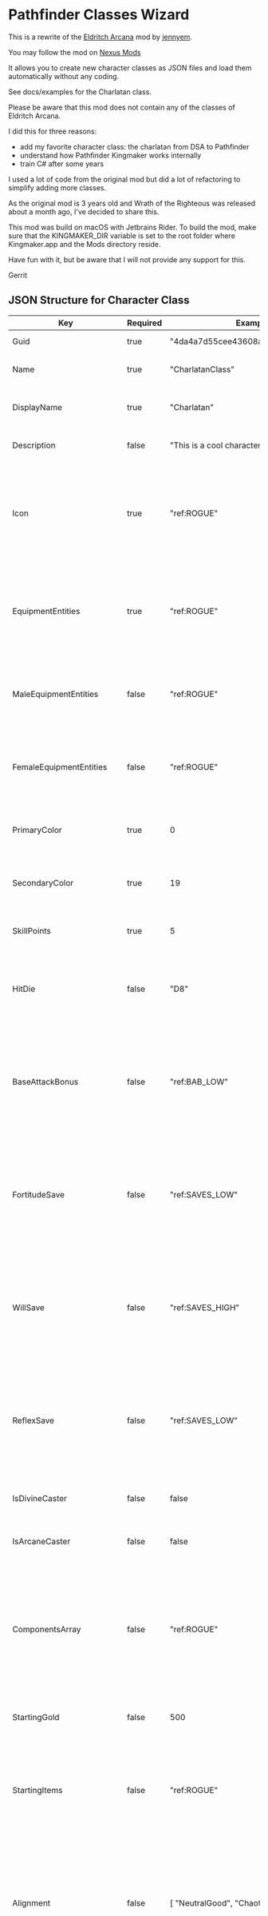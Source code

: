 # Pathfinder Classes Wizard

This is a rewrite of the [Eldritch Arcana](https://github.com/jennyem/pathfinder-mods) mod by [jennyem](https://github.com/jennyem/).

You may follow the mod on [Nexus Mods](https://www.nexusmods.com/pathfinderkingmaker/mods/248)

It allows you to create new character classes as JSON files and load them automatically without any coding.

See docs/examples for the Charlatan class.

Please be aware that this mod does not contain any of the classes of Eldritch Arcana.

I did this for three reasons:
- add my favorite character class: the charlatan from DSA to Pathfinder
- understand how Pathfinder Kingmaker works internally
- train C# after some years

I used a lot of code from the original mod but did a lot of refactoring to simplify adding more classes.

As the original mod is 3 years old and Wrath of the Righteous was released about a month ago, I've decided to share this.

This mod was build on macOS with Jetbrains Rider.
To build the mod, make sure that the KINGMAKER_DIR variable is set to the root folder where Kingmaker.app and the Mods directory reside.

Have fun with it, but be aware that I will not provide any support for this. 

Gerrit

## JSON Structure for Character Class

| Key                      | Required | Example                            | Description |
|--------------------------|----------|------------------------------------|-------------|
| Guid                     | true     | "4da4a7d55cee43608a64babeb8d3ca73" | A 32 character GUID |
| Name                     | true     | "CharlatanClass"                   | The name of the character class, used internally |
| DisplayName              | true     | "Charlatan"                        | The name of the character class that is shown to the users |
| Description              | false    | "This is a cool character class."  | The description of the character class |
| Icon                     | true     | "ref:ROGUE"                        | Icon representation of the character class, taken from another character class. Use "ref:<IDENTIFIER>" where <IDENTIFIER> is one of the character class identifiers listed below |
| EquipmentEntities        | true     | "ref:ROGUE"                        | Equipment of the character class' doll, taken from another character class. Use "ref:<IDENTIFIER>" where <IDENTIFIER> is one of the character class identifiers listed below |
| MaleEquipmentEntities    | false    | "ref:ROGUE"                        | See EquipmentEntities, default is the same as for EquipmentEntities if not defined otherwise |
| FemaleEquipmentEntities  | false    | "ref:ROGUE"                        | See EquipmentEntities, default is the same as for EquipmentEntities if not defined otherwise |
| PrimaryColor             | true     | 0                                  | The character class' primary color as int, see color table for values |
| SecondaryColor           | true     | 19                                 | The character class' secondary color as int, see color table for values |
| SkillPoints              | true     | 5                                  | The skill points a character recieves on a new level |
| HitDie                   | false    | "D8"                               | Default: D6; The hit die the character uses. The value has to be one of the hit die identifiers listed below |
| BaseAttackBonus          | false    | "ref:BAB_LOW"                      | Default: BAB_LOW; How the base attack bonus grows when the character level. Use "ref:<IDENTIFIER>" where <IDENTIFIER> has to be one of the base attack bonus identifiers listed below |
| FortitudeSave            | false    | "ref:SAVES_LOW"                    | Default: SAVES_LOW; How the fortidude bonus grows when the character level. Use "ref:<IDENTIFIER>" where <IDENTIFIER> has to be one of the save roll identifiers listed below |
| WillSave                 | false    | "ref:SAVES_HIGH"                   | Default: SAVES_LOW; How the fortidude bonus grows when the character level. Use "ref:<IDENTIFIER>" where <IDENTIFIER> has to be one of the save roll identifiers listed below |
| ReflexSave               | false    | "ref:SAVES_LOW"                    | Default: SAVES_LOW; How the fortidude bonus grows when the character level. Use "ref:<IDENTIFIER>" where <IDENTIFIER> has to be one of the save roll identifiers listed below |
| IsDivineCaster           | false    | false                              | Default: false; Specifies if the character class is a divine caster |
| IsArcaneCaster           | false    | false                              | Default: false; Specifies if the character class is an arcane caster |
| ComponentsArray          | false    | "ref:ROGUE"                        | Default: nothing; Components of the character class, taken from another character class. This is not required and can be left out. Use "ref:<IDENTIFIER>" where <IDENTIFIER> is one of the character class identifiers listed below |
| StartingGold             | false    | 500                                | Default: 411; The amount of gold your character starts with |
| StartingItems            | false    | "ref:ROGUE"                        | Default: nothing; The items your character starts with, taken from another character class. Use "ref:<IDENTIFIER>" where <IDENTIFIER> is one of the character class identifiers listed below |
| Alignment                | false    | [ "NeutralGood", "ChaoticGood" ]   | Default: Any; The possible alignments for the character starts. Not listed alignments are not allowed. The values has to be from the alignment identifiers listed below |
| ClassSkills              | false    | [ "Thievery", "Stealth" ]          | Default: nothing; The skills to use as class skills for the character starts. The values has to be from the skill identifiers listed below |
| RecommendedAttributes    | false    | [ "Dexterity", "Charisma" ]        | Default: nothing; The attributes recommended for the character starts. The values has to be from the attributes identifiers listed below |
| NotRecommendedAttributes | false    | [ "Dexterity", "Charisma" ]        | Default: nothing; The attributes not recommended for the character starts. The values has to be from the attributes identifiers listed below |
| Progression              | true     | See below                          | See below |
| Proficiencies            | false    | See below                          | See below |
| Cantrips                 | false    | See below                          | See below |
| Spellbook                | false    | See below                          | See below |

### Progression JSON Structure

| Key                      | Required | Example                            | Description |
|------------------------- |----------|------------------------------------|-------------|
| Guid                     | true     | "3106acb568bb47a0b3d11adc6c378c14" | A 32 progression GUID |
| Name                     | true     | "CharlatanProgression"             | The name of the progression class, used internally |
| LevelEntries             | true     | "LevelEntries": { }                | See below; The features a character gains on a certain level |
| UiDeterminatorsGroup     | false    | [ "ref:BARD_PROFICIENCIES" ]       | Default: nothing; The list of features from the first level to highlight. Use "ref:<IDENTIFIER>" where <IDENTIFIER> is one of the feature identifiers |
| UiGroups                 | false    | See below                          | See below; Which features from the level entries should be shown in a row |

Defining the LevelEntries is quite easy, so learn from an example.
You may leave out levels where no features should be added.

```
"LevelEntries": {
  "1": [
    "ref:COMMON_DETECT_MAGIC",
    "ref:INQUISITOR_TACTICAL_LEADER_DIPLOMACY",
    "ref:BARD_BARDIC_KNOWLEDGE"
  ],
  "2": [
    "ref:COMMON_EVASION",
    "ref:ROGUE_TALENT_SELECTION",
    "ref:WIZARD_FEAT_SELECTION"
  ],
  "8": [
    "ref:ARCANE_SCHOOL_ILLUSION_INVISIBILITY_FIELD",
    "ref:ROGUE_TALENT_SELECTION"
  ],
  "20": [
    "ref:ROGUE_TALENT_SELECTION"
  ]
}
```

This UiGroups definition will show the ROGUE_TALENT_SELECTION as one row and in a second row the WIZARD_FEAT_SELECTION together with the ARCANE_SCHOOL_ILLUSION_INVISIBILITY_FIELD. 

```
"UiGroups": [
  [
    "ref:OGUE_TALENT_SELECTION"
  ],[
    "ref:WIZARD_FEAT_SELECTION",
    "ref:ARCANE_SCHOOL_ILLUSION_INVISIBILITY_FIELD"
  ]
]
```

### Spellbook JSON Structure

| Key                      | Required | Example                            | Description |
|------------------------- |----------|------------------------------------|-------------|
| Guid                     | true     | "0fc2fdfb15ec4abd888ef5a7b7e59003" | A 32 spellbook GUID |
| Name                     | true     | "CharlatanSpellbook"               | The name of the spellbook class, used internally |
| CastingAttribute         | true     | "Intelligence"                     | The attribute used by the character to cast spells from this book. The values has to be from the attributes identifiers listed below, usually Intelligence or Charisma |
| IsArcane                 | false    | true                               | Default: false; Determine something |
| IsSpontaneous            | false    | true                               | Default: false; Determine if the character can cast spontaneoulsy |
| CanCopyScrolls           | false    | true                               | Default: false; Determine if the character can copy scrolls |
| AllSpellsKnown           | false    | true                               | Default: false; Determine if the character has access to all spells in the spellbook. Do not use with a SpellsKnown table |
| Cantrips                 | false    | "Orisions"                         | Default: "Cantrips"; The type of cantrips in this book, one of "Orisions" or "Cantrips" |
| SpellList                | true     | See below                          | See below |
| SpellsPerDay             | true     | See below                          | See below |
| SpellsKnown              | false    | See below                          | See below; use only if AllSpellsKnown is false |

#### SpellList

A the SpellList can be referenced from another spellbook or definied individually.
If an existing spellbook should be used, use "ref:<IDENTIFIER>" where <IDENTIFIER> is one of the spellbook identifiers:

```
"SpellList": "ref:CLERIC_SPELLBOOK",
```

SpellList contains the list of possible spells to learn per level.
Please note: identifiers are mandatory and reference to the spell levels.
Identifiers need to start with 0 (the cantrips level) and end with the highest level possible in this book.
If there should be no cantrips, define level 0 as an empty array like `"0": [ ]`.
SpellList has a Guid and a Name like all other definitions.

```
"SpellList": {
  "Guid": "8b4fc86d687646648c551a740718118c",
  "Name": "CharlatanSpellList",
  "SpellsByLevel": {
    "0": [
      "Daze"
    ],
    "1": [
      "ref:CURE_LIGHT_WOUNDS_CAST",
      "ref:SUMMON_MONSTER_I_SINGLE"
    ],
    "2": [
      "ref:CURE_MODERATE_WOUNDS_CAST",
      "ref:SUMMON_MONSTER_II_BASE",
      "ref:MAGE_ARMOR",
      "ref:DELAY_POISON"
    ],
    ...
    "9": [
      "ref:SUMMON_MONSTER_IX_BASE"
    ]
  }
}
```

#### SpellsPerDay

A the SpellsPerDay can be referenced from another spellbook or definied individually.
If an existing spellbook should be used, use "ref:<IDENTIFIER>" where <IDENTIFIER> is one of the spellbook identifiers.

```
"SpellsPerDay": "ref:SORCERER_SPELLBOOK",
```

SpellsPerDay determines how many spells of this book a character is able to cast per day.
Each line in the Table shows how many spells of a certain spell level the character is able to cast per day.
Identifiers are mandatory and reference to the character levels.
The entry for level 0 is mandatory.
The first entry in each line is for spell level 0, the second for spell level one and so on.
SpellsPerDay has a Guid and a Name like all other definitions.

```
"SpellsPerDay": {
  "Name": "CharlatanSpellsPerDay",
  "Guid": "d9adb154906244f39fd7439a5f4d6ac2",
  "Table": {
    "0": [],
    "1": [0, 3],
    "2": [0, 4],
    "3": [0, 5, 3],
    ...
    "16": [0, 6, 6, 6, 6, 6, 6, 6, 4],
    "17": [0, 6, 6, 6, 6, 6, 6, 6, 5, 3],
    "18": [0, 6, 6, 6, 6, 6, 6, 6, 6, 4],
    "19": [0, 6, 6, 6, 6, 6, 6, 6, 6, 5],
    "20": [0, 6, 6, 6, 6, 6, 6, 6, 6, 6]
  }
}
```

#### SpellsKnown

Do no use SpellsKnown while AllSpellsKnown is set to true!

A the SpellsKnown can be referenced from another spellbook or definied individually.
If an existing spellbook should be used, use "ref:<IDENTIFIER>" where <IDENTIFIER> is one of the spellbook identifiers.

```
"SpellsKnown": "ref:SORCERER_SPELLBOOK",
```

SpellsKnown enables you character to learn spells for different spell level depending on the class level.
Each line in the Table shows how many spells of a certain spell level the character is able to know at a certain class level.
Identifiers are mandatory and reference to the character levels.
The entry for level 0 is mandatory.
The first entry in each line is for spell level 0, the second for spell level one and so on.
SpellsKnown has a Guid and a Name like all other definitions.

```
"SpellsKnown": {
  "Name": "CharlatanSpellsKnown",
  "Guid": "69b34210916a46fc8dd031950aa5d9b7",
  "Table": {
    "0": [0, 0],
    "1": [0, 6],
    "2": [0, 6],
    ...
    "15": [0, 8, 7, 6, 6, 4, 4, 2, 2],
    "16": [0, 8, 7, 6, 6, 4, 4, 2, 2],
    "17": [0, 8, 7, 7, 6, 6, 4, 4, 2, 2],
    "18": [0, 8, 7, 7, 6, 6, 4, 4, 4, 2],
    "19": [0, 8, 8, 7, 7, 6, 6, 4, 4, 4],
    "20": [0, 8, 8, 7, 7, 6, 6, 4, 4, 4]
  }
}
```

### Cantrips JSON Structure

Cantrips depends on a spellbook.
The cantrips use the stat from the spellbook and the spells of level 0 from the spellbook's spells list.
The cantrips feature will automatically be added to the features of the first level and to the UiDeterminatorsGroup of the progression.

| Key         | Required | Example                                   | Description |
|-------------|----------|-------------------------------------------|-------------|
| Guid        | true     | "2464f9cfc5a34b608b5a9edb9c5f6e7b"        | A 32 cantrips feature GUID |
| Name        | true     | "CharlatanCantrips"                       | The name of the cantrips feature class, used internally |
| DisplayName | true     | "Cantrips"                                | The name of the cantrips feature that is shown to the users |
| Description | false    | "Charlatans have cantrips ;-)"            | The description of the cantrips feature, if not defined DisplayName is used |
| Icon        | true     | "ref:ARCANE_SCHOOL_ILLUSION_BLINDING_RAY" | Icon representation of the cantrips feature, taken from another feature. Use "ref:<IDENTIFIER>" where <IDENTIFIER> is one of the feature identifiers |

### Proficiencies JSON Structure

Be aware that you need to define at least "from", "Add", or both.
The proficiencies feature will automatically be added to the features of the first level and to the UiDeterminatorsGroup of the progression.

| Key                      | Required | Example                            | Description |
|------------------------- |----------|------------------------------------|-------------|
| Guid                     | true     | "6d817419f36c4ba7833466e434a7fbd9" | A 32 proficiencies feature GUID |
| Name                     | true     | "CharlatanProficiencies"           | The name of the proficiencies feature class, used internally |
| DisplayName              | true     | "Charlatan Proficiencies"          | The name of the proficiencies feature that is shown to the users |
| Description              | false    | "Cool proficiencies"               | The description of the proficiencies feature, if not defined DisplayName is used |
| Icon                     | false    | "ref:BARD_PROFICIENCIES"           | Default: nothingn; Icon representation of the proficiencies feature, taken from another feature. Use "ref:<IDENTIFIER>" where <IDENTIFIER> is one of the feature identifiers |
| Add                      | false    | See below                          | Features, weapon proficiencies, and armor proficiencies to add with this proficiencies feature. |
| Add->Features            | false    | [ "ref:WEAPON_PROFICIENCY_ESTOC" ] | Default: nothing; The list of features to add with the proficiencies. Use "ref:<IDENTIFIER>" where <IDENTIFIER> is one of the feature identifiers |
| Add->WeaponProficiencies | false    | [ "Longbow", "Starknife" ]         | Default: nothing; The list of weapon skills to add with the proficiencies. Use "ref:<IDENTIFIER>" where <IDENTIFIER> is one of the weapon identifiers |
| Add->ArmorProficiencies  | false    | [ "Light", "Buckler" ]             | Default: nothing; The list of armor skills to add with the proficiencies. Use "ref:<IDENTIFIER>" where <IDENTIFIER> is one of the armor identifiers |
| From                     | false    | "ref:BARD_PROFICIENCIES"           | Proficiencies feature to derive these proficiencies. Use "ref:<IDENTIFIER>" where <IDENTIFIER> is one of the feature identifiers |

### Character Class Identifiers

Possible values: ALCHEMIST, BARBARIAN, BARD, CLERIC, DRUID, FIGHTER, INQUISITOR, KINETICIST, MAGUS, MONK, PALADIN, RANGER, ROGUE, SLAYER, SORCERER, WIZARD    

### SpellBook Identifiers

Possible values:
```
ALCHEMIST_SPELLBOOK
BARD_SPELLBOOK
CLERIC_SPELLBOOK
CLERIC_CRUSADER_SPELLBOOK
DRUID_SPELLBOOK
DRUID_FEYSPEAKER_SPELLBOOK
INQUISITOR_SPELLBOOK
MAGUS_SPELLBOOK
MAGUS_SWORD_SAINT_SPELLBOOK
MAGUS_MAGUS_ELDRITCH_SCION_SPELLBOOK
PALADIN_SPELLBOOK
RANGER_SPELLBOOK
ROGUE_ELDRITCH_SCOUNDREL_SPELLBOOK
SORCERER_SPELLBOOK
SORCERER_EMPYREAL_SORCERER_SPELLBOOK
SORCERER_SAGE_SORCERER_SPELLBOOK
WIZARD_SPELLBOOK
WIZARD_THASSILONIAN_SPECIALIST_ABJURATION_SPELLBOOK
WIZARD_THASSILONIAN_SPECIALIST_CONJURATION_SPELLBOOK
WIZARD_THASSILONIAN_SPECIALIST_ENCHANTMENT_SPELLBOOK
WIZARD_THASSILONIAN_SPECIALIST_EVOCATIION_SPELLBOOK
WIZARD_THASSILONIAN_SPECIALIST_ILLUSION_SPELLBOOK
WIZARD_THASSILONIAN_SPECIALIST_NECROMANCY_SPELLBOOK
WIZARD_THASSILONIAN_SPECIALIST_TRANSMUTATION_SPELLBOOK
```

### Hit Die Identifiers

Possible values: D2, D3, D4, D6, D8, D10, D12, D20, D100

(Only D6, D8, D10 make sense ;-)

### Base Attack Bonus Identifiers

Possible values: BAB_LOW, BAB_MEDIUM, BAB_FULL

### Save Roll Identifiers

Possible values: SAVES_LOW, SAVES_HIGH

### Alignment Identifiers

Possible values: LawfulGood, NeutralGood, ChaoticGood, LawfulNeutral, TrueNeutral, ChaoticNeutral, LawfulEvil, NeutralEvil, ChaoticEvil, Good, Evil, Lawful, Chaotic, Any

### Skill Identifiers

Possible values: Athletics, Perception, Thievery, Stealth, KnowledgeArcana, KnowledgeWorld, LoreNature, LoreReligion, Persuasion, UseMagicDevice

### Attribute Identifiers

Possible values: Strength, Dexterity, Constitution, Intelligence, Wisdom, Charisma

### Weapon Identifiers

Possible values: Bardiche, BastardSword, Battleaxe, Bite, Bomb, Claw, Club, Dagger, Dart, DoubleAxe, DoubleSword, DuelingSword, DwarvenWaraxe, EarthBreaker, ElvenCurvedBlade, Estoc, Falcata, Falchion, Fauchard, Flail, Glaive, Gore, Greataxe, Greatclub, Greatsword, Handaxe, HandCrossbow, HeavyCrossbow, HeavyFlail, HeavyMace, HeavyPick, HeavyRepeatingCrossbow, HookedHammer, Javelin, Kama, KineticBlast, Kukri, LightCrossbow, LightHammer, LightMace, LightPick, LightRepeatingCrossbow, Longbow, Longspear, Longsword, Nunchaku, OtherNaturalWeapons, PunchingDagger, Quarterstaff, Rapier, Ray, Sai, Scimitar, Scythe, Shortbow, Shortspear, Shortsword, Shuriken, Siangham, Sickle, Sling, SlingStaff, Spear, SpikedHeavyShield, SpikedLightShield, Starknife, ThrowingAxe, Tongi, Touch, Trident, UnarmedStrike, Urgrosh, Warhammer, WeaponHeavyShield, WeaponLightShield

### Armor Identifiers

Possible values: Light, Medium, Heavy, Buckler, LightShield, HeavyShield, TowerShield
